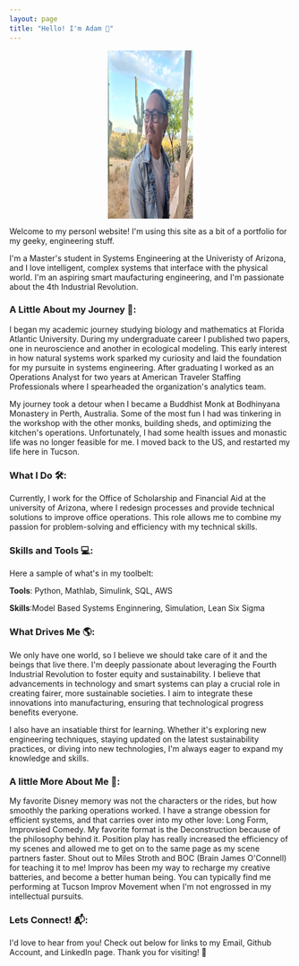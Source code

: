 ```yaml
---
layout: page
title: "Hello! I'm Adam 👋"
---
```

<img 
     style="display: block; 
           margin-left: auto;
           margin-right: auto;
           width: 30%;"
     src="./assets/images/website_photo.jpg" 
     width="300" 
     height="300" 
  />

Welcome to my personl website! I'm using this site as a bit of a portfolio for my geeky, engineering stuff.

I'm a Master's student in Systems Engineering at the Univeristy of Arizona, and I love intelligent, complex systems that interface with the physical world. I'm an aspiring smart maufacturing engineering, and I'm passionate about the 4th Industrial Revolution.

### A Little About my Journey 🚀:
I began my academic journey studying biology and mathematics at Florida Atlantic University. During my undergraduate career I published two papers, one in neuroscience and another in ecological modeling. This early interest in how natural systems work sparked my curiosity and laid the foundation for my pursuite in systems engineering. After graduating I worked as an Operations Analyst for two years at American Traveler Staffing Professionals where I spearheaded the organization's analytics team. 

My journey took a detour when I became a Buddhist Monk at Bodhinyana Monastery in Perth, Australia. Some of the most fun I had was tinkering in the workshop with the other monks, building sheds, and optimizing the kitchen's operations. Unfortunately, I had some health issues and monastic life was no longer feasible for me. I moved back to the US, and restarted my life here in Tucson. 

### What I Do 🛠️:
Currently, I work for the Office of Scholarship and Financial Aid at the university of Arizona, where I redesign processes and provide technical solutions to improve office operations. This role allows me to combine my passion for problem-solving and efficiency with my technical skills.

### Skills and Tools 💻:
Here a sample of what's in my toolbelt:

**Tools**: Python, Mathlab, Simulink, SQL, AWS

**Skills**:Model Based Systems Enginnering, Simulation, Lean Six Sigma

### What Drives Me 🌎:
We only have one world, so I believe we should take care of it and the beings that live there. I'm deeply passionate about leveraging the Fourth Industrial Revolution to foster equity and sustainability. I believe that advancements in technology and smart systems can play a crucial role in creating fairer, more sustainable societies. I aim to integrate these innovations into manufacturing, ensuring that technological progress benefits everyone.

I also have an insatiable thirst for learning. Whether it's exploring new engineering techniques, staying updated on the latest sustainability practices, or diving into new technologies, I'm always eager to expand my knowledge and skills.

### A little More About Me 🎨:
My favorite Disney memory was not the characters or the rides, but how smoothly the parking operations worked. I have a strange obession for efficient systems, and that carries over into my other love: Long Form, Improvsied Comedy. My favorite format is the Deconstruction because of the philosophy behind it. Position play has really increased the efficiency of my scenes and allowed me to get on to the same page as my scene partners faster. Shout out to Miles Stroth and BOC (Brain James O'Connell) for teaching it to me! Improv has been my way to recharge my creative batteries, and become a better human being. You can typically find me performing at Tucson Improv Movement when I'm not engrossed in my intellectual pursuits.

### Lets Connect! 📬:
I'd love to hear from you! Check out below for links to my Email, Github Account, and LinkedIn page. Thank you for visiting! 👋
  
